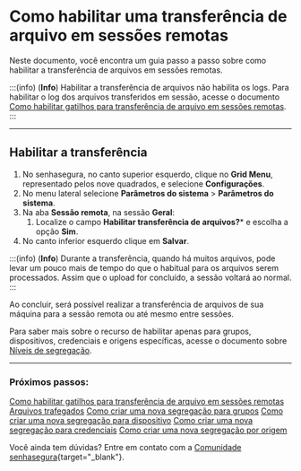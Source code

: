 # Como habilitar uma transferência de arquivo em sessões remotas

Neste documento, você encontra um guia passo a passo sobre como habilitar a transferência de arquivos em sessões remotas.

:::(info) (**Info**)
Habilitar a transferência de arquivos não habilita os logs. Para habilitar o log dos arquivos transferidos em sessão, acesse o documento [Como habilitar gatilhos para transferência de arquivo em sessões remotas](/v3-33/docs/pt/pam-session-activate-remote-session-file-transfer-triggers).
:::
***
## Habilitar a transferência

1. No senhasegura, no canto superior esquerdo, clique no **Grid Menu**, representado pelos nove quadrados, e selecione **Configurações**.
2. No menu lateral selecione **Parâmetros do sistema** >  **Parâmetros do sistema**. 
3. Na aba **Sessão remota**, na sessão **Geral**:
    1. Localize o campo **Habilitar transferência de arquivos?*** e escolha a opção **Sim**.
4. No canto inferior esquerdo clique em **Salvar**.

:::(info) (**Info**)
Durante a transferência, quando há muitos arquivos, pode levar um pouco mais de tempo do que o habitual para os arquivos serem processados. Assim que o upload for concluído, a sessão voltará ao normal.
:::

Ao concluir, será possível realizar a transferência de arquivos de sua máquina para a sessão remota ou até mesmo entre sessões.

Para saber mais sobre o recurso de habilitar apenas para grupos, dispositivos, credenciais e origens específicas, acesse o documento sobre [Níveis de segregação](/v3-33/docs/pt/pam-session-segregation-level).
***

### Próximos passos:
[Como habilitar gatilhos para transferência de arquivo em sessões remotas](/v3-33/docs/pt/pam-session-activate-remote-session-file-transfer-triggers)
[Arquivos trafegados](/v3-33/docs/pt/pam-session-transferred-files)
[Como criar uma nova segregação para grupos](/v3-33/docs/pt/pam-session-create-segregation-group)
[Como criar uma nova segregação para dispositivo](/v3-33/docs/pt/pam-session-create-segregation-device)
[Como criar uma nova segregação para credenciais](/v3-33/docs/pt/pam-session-create-segregation-credentials)
[Como criar uma nova segregação por origem](/v3-33/docs/pt/pam-session-create-segregation-origin)

Você ainda tem dúvidas? Entre em contato com a [Comunidade senhasegura](https://community.senhasegura.io/){target="_blank"}.